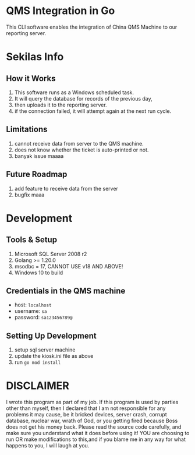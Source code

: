 # QMS Integration in Go

This CLI software enables the integration of China QMS Machine to our reporting server.

# Sekilas Info

## How it Works

1. This software runs as a Windows scheduled task.
2. It will query the database for records of the previous day,
3. then uploads it to the reporting server.
4. if the connection failed, it will attempt again at the next run cycle.

## Limitations

1. cannot receive data from server to the QMS machine.
2. does not know whether the ticket is auto-printed or not.
3. banyak issue maaaa

## Future Roadmap

1. add feature to receive data from the server
2. bugfix maaa

# Development

## Tools & Setup

1. Microsoft SQL Server 2008 r2
2. Golang >= 1.20.0
3. msodbc = 17, CANNOT USE v18 AND ABOVE!
4. Windows 10 to build

## Credentials in the QMS machine

- host: `localhost`
- username: `sa`
- password: `sa123456789@`

## Setting Up Development

1. setup sql server machine
2. update the kiosk.ini file as above
3. run `go mod install`

# DISCLAIMER

I wrote this program as part of my job.
If this program is used by parties other than myself, then I declared that I am not responsible for any problems it may cause, be it bricked devices, server crash, corrupt database, nuclear war, wrath of God, or you getting fired because Boss does not get his money back. Please read the source code carefully, and make sure you understand what it does before using it! YOU are choosing to run OR make modifications to this,and if you blame me in any way for what happens to you, I will laugh at you.
